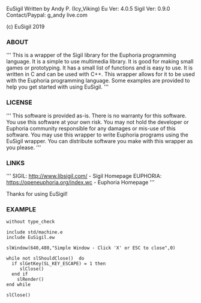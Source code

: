 EuSigil
Written by Andy P. (Icy_Viking)
Eu Ver: 4.0.5
Sigil Ver: 0.9.0
Contact/Paypal: g_andy <at> live.com

	
	
(c) EuSigil 2019

### ABOUT
'''
This is a wrapper of the Sigil library for the Euphoria programming language. It is a simple to use
multimedia library. It is good for making small games or prototyping. It has a small list of functions
and is easy to use. It is written in C and can be used with C++. This wrapper allows for it to be used
with the Euphoria programming language. Some examples are provided to help you get started with using
EuSigil.
'''

### LICENSE

'''
This software is provided as-is. There is no warranty for this software. You use this software at your
own risk. You may not hold the developer or Euphoria community responsible for any damages or mis-use
of this software. You may use this wrapper to write Euphoria programs using the EuSigil wrapper. You
can distribute software you make with this wrapper as you please. 
'''

### LINKS
'''
SIGIL: http://www.libsigil.com/ - Sigil Homepage
EUPHORIA: https://openeuphoria.org/index.wc - Euphoria Homepage
'''


Thanks for using EuSigil! 

### EXAMPLE

```
without type_check

include std/machine.e
include EuSigil.ew

slWindow(640,480,"Simple Window - Click 'X' or ESC to close",0)

while not slShouldClose()  do
  if slGetKey(SL_KEY_ESCAPE) = 1 then
  	 slClose()
  end if
	slRender()
end while

slClose()

```
